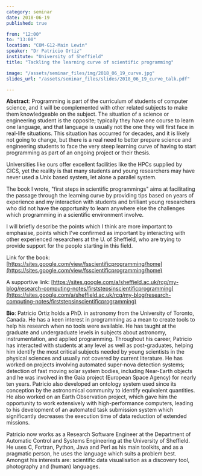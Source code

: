 ```yaml
---
category: seminar
date: 2018-06-19
published: true

from: "12:00"
to: "13:00"
location: "COM-G12-Main Lewin"
speaker: "Dr Patricio Ortiz"
institute: "University of Sheffield"
title: "Tackling the learning curve of scientific programming"

image: "/assets/seminar_files/img/2018_06_19_curve.jpg"
slides_url: "/assets/seminar_files/slides/2018_06_19_curve_talk.pdf"

---
```

**Abstract**: Programming is part of the curriculum of students of computer science, and it will be complemented with other related subjects to make them knowledgeable on the subject. The situation of a science or engineering student is the opposite; typically they have one course to learn one language, and that language is usually not the one they will first face in real-life situations. This situation has occurred for decades, and it is likely not going to change, but there is a real need to better prepare science and engineering students to face the very steep learning curve of having to start programming as part of an ongoing project or their thesis.

Universities like ours offer excellent facilities like the HPCs supplied by CICS, yet the reality is that many students and young researchers may have never used a Unix based system, let alone a parallel system.

The book I wrote, "first steps in scientific programmings" aims at facilitating the passage through the learning curve by providing tips based on years of experience and my interaction with students and brilliant young researchers who did not have the opportunity to learn anywhere else the challenges which programming in a scientific environment involve.

I will briefly describe the points which I think are more important to emphasise, points which I've confirmed as important by interacting with other experienced researchers at the U. of Sheffield, who are trying to provide support for the people starting in this field.

Link for the book:
[https://sites.google.com/view/fsscientificprogramming/home](https://sites.google.com/view/fsscientificprogramming/home)

A supportive link:
[https://sites.google.com/a/sheffield.ac.uk/rcg/my-blog/research-computing-notes/firststepsinscientificprogramming](https://sites.google.com/a/sheffield.ac.uk/rcg/my-blog/research-computing-notes/firststepsinscientificprogramming)

**Bio**: Patricio Ortiz holds a PhD. in astronomy from the University of Toronto, Canada. He has a keen interest in programming as a mean to create tools to help his research when no tools were available. He has taught at the graduate and undergraduate levels in subjects about astronomy, instrumentation, and applied programming. Throughout his career, Patricio has interacted with students at any level as well as post-graduates, helping him identify the most critical subjects needed by young scientists in the physical sciences and usually not covered by current literature. He has worked on projects involving automated super-nova detection systems; detection of fast moving solar system bodies, including Near-Earth objects and he was involved in the Gaia project (European Space Agency) for nearly ten years. Patricio also developed an ontology system used since its conception by the astronomical community to identify equivalent quantities. He also worked on an Earth Observation project, which gave him the opportunity to work extensively with high-performance computers, leading to his development of an automated task submission system which significantly decreases the execution time of data reduction of extended missions.


Patricio now works as a Research Software Engineer at the Department of Automatic Control and Systems Engineering at the University of Sheffield. He uses C, Fortran, Python, Java and Perl as his main toolkits, and as a pragmatic person, he uses the language which suits a problem best. Amongst his interests are: scientific data visualisation as a discovery tool, photography and (human) languages.

